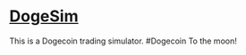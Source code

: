 #  [DogeSim](https://dogesim.herokuapp.com/)
This is a Dogecoin trading simulator. #Dogecoin To the moon!


